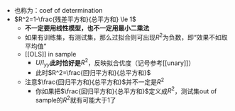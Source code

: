 - 也称为：coef of determination
- $R^2=1-\frac{残差平方和}{总平方和} \le 1$
  - **不一定要用线性模型，也不一定用最小二乘法**
  - 如果有训练集，有测试集，那么过拟合则可出现$R^2$为负数，即“效果不如取平均值”
  - [[OLS]] in sample
    - $U/l_{yy}$**此时恰好是**$R^2$，反映拟合优度（记号参考[[unary]]）
    - 此时$R^2=\frac{回归平方和}{总平方和}$
  - 注意$\frac{回归平方和}{总平方和}$并不一定是$R^2$
    - 你如果把$\frac{回归平方和}{总平方和}$定义成$R^2$，测试集out of sample的$R^2$就有可能大于1了